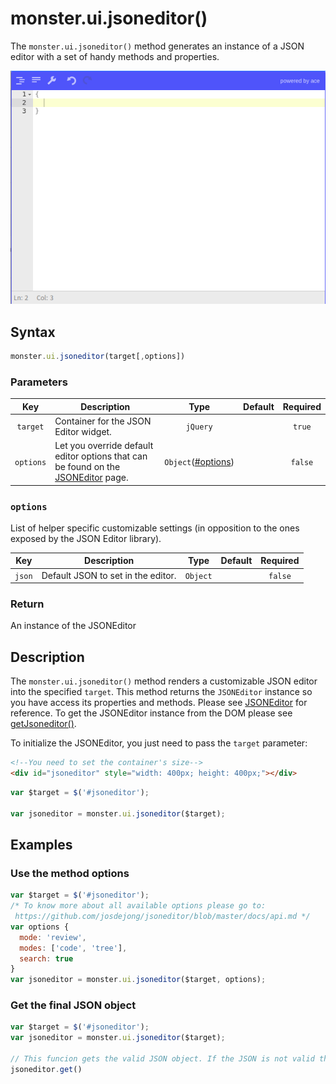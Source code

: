 # monster.ui.jsoneditor()
The `monster.ui.jsoneditor()` method generates an instance of a JSON editor with a set of handy methods and properties.

![](./images/jsoneditor-preview.png)

## Syntax
```javascript
monster.ui.jsoneditor(target[,options])
```

### Parameters

Key | Description | Type | Default | Required
:-: | --- | :-: | :-: | :-:
`target` | Container for the JSON Editor widget. | `jQuery` | |`true`
`options` | Let you override default editor options that can be found on the [JSONEditor](https://github.com/josdejong/jsoneditor/blob/master/docs/api.md) page. | `Object`([#options](#options)) | |`false`

### `options`
List of helper specific customizable settings (in opposition to the ones exposed by the JSON Editor library).

Key | Description | Type | Default | Required
:-: | --- | :-: | :-: | :-:
`json` | Default JSON to set in the editor. | `Object` | | `false`

### Return
An instance of the JSONEditor

## Description
The `monster.ui.jsoneditor()` method renders a customizable JSON editor into the specified `target`. This method returns the `JSONEditor` instance so you have access its properties and methods. Please see [JSONEditor](https://github.com/josdejong/jsoneditor) for reference. To get the JSONEditor instance from the DOM please see [getJsoneditor()](./getJsoneditor().md).

To initialize the JSONEditor, you just need to pass the `target` parameter:
```html
<!--You need to set the container's size-->
<div id="jsoneditor" style="width: 400px; height: 400px;"></div>
```

```javascript
var $target = $('#jsoneditor');

var jsoneditor = monster.ui.jsoneditor($target);
```

## Examples
### Use the method options

```javascript
var $target = $('#jsoneditor');
/* To know more about all available options please go to:
 https://github.com/josdejong/jsoneditor/blob/master/docs/api.md */
var options {
  mode: 'review',
  modes: ['code', 'tree'],
  search: true
}
var jsoneditor = monster.ui.jsoneditor($target, options);
```

### Get the final JSON object

```javascript
var $target = $('#jsoneditor');
var jsoneditor = monster.ui.jsoneditor($target);

// This funcion gets the valid JSON object. If the JSON is not valid this method throws an exception.
jsoneditor.get()
```
